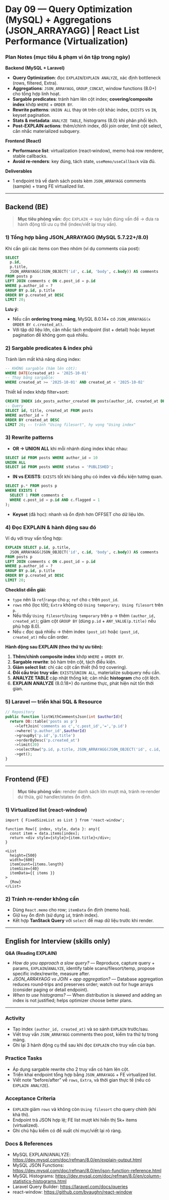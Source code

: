 # Day 09 — Query Optimization (MySQL) + Aggregations (JSON_ARRAYAGG) | React List Performance (Virtualization)

### Plan Notes (mục tiêu & phạm vi ôn tập trong ngày)
**Backend (MySQL + Laravel)**
- **Query Optimization**: đọc `EXPLAIN`/`EXPLAIN ANALYZE`, xác định bottleneck (rows, filtered, Extra).
- **Aggregations**: `JSON_ARRAYAGG`, `GROUP_CONCAT`, window functions (8.0+) cho tổng hợp linh hoạt.
- **Sargable predicates**: tránh hàm lên cột index; **covering/composite index** khớp `WHERE` + `ORDER BY`.
- **Rewrite patterns**: `UNION ALL` thay `OR` trên cột khác index, `EXISTS` vs `IN`, keyset pagination.
- **Stats & metadata**: `ANALYZE TABLE`, histograms (8.0) khi phân phối lệch.
- **Post‑EXPLAIN actions**: thêm/chỉnh index, đổi join order, limit cột select, cân nhắc materialized subquery.

**Frontend (React)**
- **Performance list**: virtualization (react‑window), memo hoá row renderer, stable callbacks.
- **Avoid re‑renders**: key đúng, tách state, `useMemo/useCallback` vừa đủ.

**Deliverables**
- 1 endpoint trả về danh sách posts kèm `JSON_ARRAYAGG` comments (sample) + trang FE virtualized list.

---

## Backend (BE)

> **Mục tiêu phỏng vấn:** đọc `EXPLAIN` → suy luận đúng vấn đề → đưa ra hành động tối ưu cụ thể (index/viết lại truy vấn).

### 1) Tổng hợp bằng JSON_ARRAYAGG (MySQL 5.7.22+/8.0)
Khi cần gói các items con theo nhóm (ví dụ comments của post):
```sql
SELECT
  p.id,
  p.title,
  JSON_ARRAYAGG(JSON_OBJECT('id', c.id, 'body', c.body)) AS comments
FROM posts p
LEFT JOIN comments c ON c.post_id = p.id
WHERE p.author_id = ?
GROUP BY p.id, p.title
ORDER BY p.created_at DESC
LIMIT 20;
```
**Lưu ý:**
- Nếu cần **ordering trong mảng**, MySQL 8.0.14+ có `JSON_ARRAYAGG(x ORDER BY c.created_at)`.
- Với tập dữ liệu lớn, cân nhắc tách endpoint (list + detail) hoặc keyset pagination để không gom quá nhiều.

### 2) Sargable predicates & index phủ
Tránh làm mất khả năng dùng index:
```sql
-- KHÔNG sargable (hàm lên cột):
WHERE DATE(created_at) = '2025-10-01'
-- Thay bằng sargable:
WHERE created_at >= '2025-10-01' AND created_at < '2025-10-02'
```
Thiết kế index khớp filter+sort:
```sql
CREATE INDEX idx_posts_author_created ON posts(author_id, created_at DESC);
-- Query
SELECT id, title, created_at FROM posts
WHERE author_id = ?
ORDER BY created_at DESC
LIMIT 20; -- tránh "Using filesort", hy vọng "Using index"
```

### 3) Rewrite patterns
- **OR → UNION ALL** khi mỗi nhánh dùng index khác nhau:
```sql
SELECT id FROM posts WHERE author_id = 10
UNION ALL
SELECT id FROM posts WHERE status = 'PUBLISHED';
```
- **IN vs EXISTS**: `EXISTS` tốt khi bảng phụ có index và điều kiện tương quan.
```sql
SELECT p.* FROM posts p
WHERE EXISTS (
  SELECT 1 FROM comments c
  WHERE c.post_id = p.id AND c.flagged = 1
);
```
- **Keyset** (đã học): nhanh và ổn định hơn OFFSET cho dữ liệu lớn.

### 4) Đọc EXPLAIN & hành động sau đó
Ví dụ với truy vấn tổng hợp:
```sql
EXPLAIN SELECT p.id, p.title,
  JSON_ARRAYAGG(JSON_OBJECT('id', c.id, 'body', c.body)) AS comments
FROM posts p
LEFT JOIN comments c ON c.post_id = p.id
WHERE p.author_id = ?
GROUP BY p.id, p.title
ORDER BY p.created_at DESC
LIMIT 20;
```
**Checklist diễn giải:**
- `type` nên là `ref`/`range` cho `p`; `ref` cho `c` trên `post_id`.
- `rows` nhỏ (lọc tốt); `Extra` không có `Using temporary; Using filesort` trên `p`.
- Nếu thấy `Using filesort`/`Using temporary` trên `p` → thêm `(author_id, created_at)`; giảm cột `GROUP BY` (dùng `p.id` + `ANY_VALUE(p.title)` nếu phù hợp 8.0).
- Nếu `c` đọc quá nhiều → thêm index `(post_id)` hoặc `(post_id, created_at)` nếu cần order.

**Hành động sau EXPLAIN (theo thứ tự ưu tiên):**
1) **Thêm/chỉnh composite index** khớp `WHERE` + `ORDER BY`.  
2) **Sargable rewrite**: bỏ hàm trên cột, tách điều kiện.  
3) **Giảm select list**: chỉ các cột cần thiết (hỗ trợ covering).  
4) **Đổi cấu trúc truy vấn**: `EXISTS`/`UNION ALL`, materialize subquery nếu cần.  
5) **ANALYZE TABLE** cập nhật thống kê; cân nhắc **histogram** cho cột lệch.  
6) **EXPLAIN ANALYZE** (8.0.18+) đo runtime thực, phát hiện nút tốn thời gian.

### 5) Laravel — triển khai SQL & Resource
```php
// Repository
public function listWithCommentsJson(int $authorId){
  return DB::table('posts as p')
    ->leftJoin('comments as c','c.post_id','=','p.id')
    ->where('p.author_id',$authorId)
    ->groupBy('p.id','p.title')
    ->orderByDesc('p.created_at')
    ->limit(20)
    ->selectRaw("p.id, p.title, JSON_ARRAYAGG(JSON_OBJECT('id', c.id, 'body', c.body)) as comments")
    ->get();
}
```

---

## Frontend (FE)

> **Mục tiêu phỏng vấn:** render danh sách lớn mượt mà, tránh re‑render dư thừa, giữ handler/states ổn định.

### 1) Virtualized list (react-window)
```tsx
import { FixedSizeList as List } from 'react-window';

function Row({ index, style, data }: any){
  const item = data.items[index];
  return <div style={style}>{item.title}</div>;
}

<List
  height={500}
  width={600}
  itemCount={items.length}
  itemSize={40}
  itemData={{ items }}
>
  {Row}
</List>
```
### 2) Tránh re‑render không cần
- Dùng `React.memo` cho row; `itemData` ổn định (memo hoá).  
- Giữ `key` ổn định (sử dụng `id`, tránh index).  
- Kết hợp **TanStack Query** với `select` để map dữ liệu trước khi render.

---

## English for Interview (skills only)

**Q&A (Reading EXPLAIN)**
- *How do you approach a slow query?* — Reproduce, capture query + params, `EXPLAIN`/`ANALYZE`, identify table scans/filesort/temp, propose specific index/rewrite, measure after.
- *JSON_ARRAYAGG vs JOIN + app aggregation?* — Database aggregation reduces round‑trips and preserves order; watch out for huge arrays (consider paging or detail endpoint).
- *When to use histograms?* — When distribution is skewed and adding an index is not justified; helps optimizer choose better plans.

---

### Activity
- Tạo index `(author_id, created_at)` và so sánh `EXPLAIN` trước/sau.
- Viết truy vấn `JSON_ARRAYAGG` comments theo post, kiểm tra thứ tự trong mảng.
- Ghi lại 3 hành động cụ thể sau khi đọc `EXPLAIN` cho truy vấn của bạn.

### Practice Tasks
- Áp dụng sargable rewrite cho 2 truy vấn có hàm lên cột.
- Triển khai endpoint tổng hợp bằng `JSON_ARRAYAGG` + FE virtualized list.
- Viết note “before/after” về `rows`, `Extra`, và thời gian thực tế (nếu có `EXPLAIN ANALYZE`).

### Acceptance Criteria
- `EXPLAIN` giảm `rows` và không còn `Using filesort` cho query chính (khi khả thi).
- Endpoint trả JSON hợp lệ; FE list mượt khi hiển thị 5k+ items (virtualized).
- Ghi chú hậu kiểm có đề xuất chỉ mục/viết lại rõ ràng.

### Docs & References
- MySQL EXPLAIN/ANALYZE: https://dev.mysql.com/doc/refman/8.0/en/explain-output.html  
- MySQL JSON Functions: https://dev.mysql.com/doc/refman/8.0/en/json-function-reference.html  
- MySQL Histograms: https://dev.mysql.com/doc/refman/8.0/en/column-statistics-histograms.html  
- Laravel Query Builder: https://laravel.com/docs/queries  
- react-window: https://github.com/bvaughn/react-window
